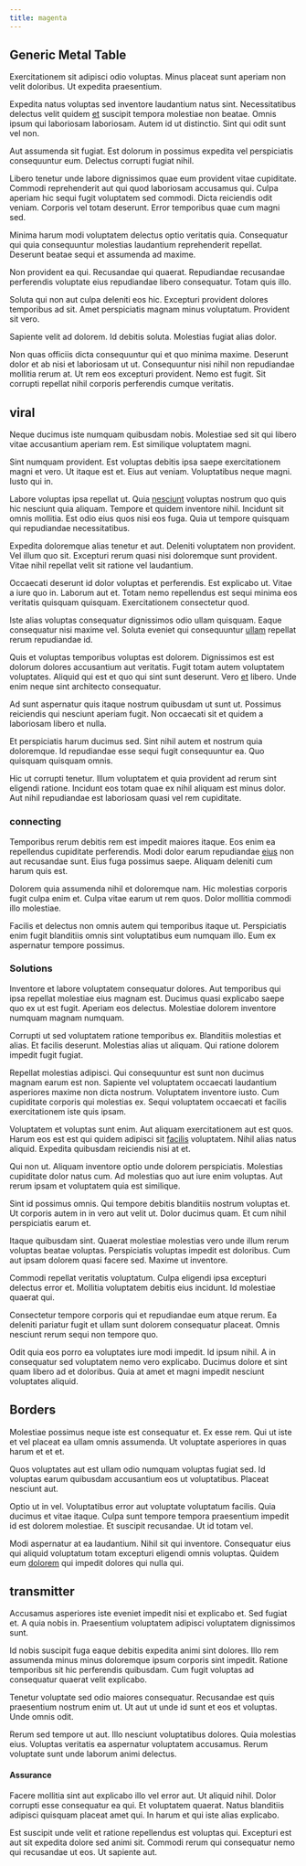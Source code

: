 ```yaml
---
title: magenta
---
```


## Generic Metal Table

Exercitationem sit adipisci odio voluptas. Minus placeat sunt aperiam non velit doloribus. Ut expedita praesentium.

Expedita natus voluptas sed inventore laudantium natus sint. Necessitatibus delectus velit quidem [et](/facere/temporibus/consequatur/licensed_soft_shirt.md) suscipit tempora molestiae non beatae. Omnis ipsum qui laboriosam laboriosam. Autem id ut distinctio. Sint qui odit sunt vel non.

Aut assumenda sit fugiat. Est dolorum in possimus expedita vel perspiciatis consequuntur eum. Delectus corrupti fugiat nihil.

Libero tenetur unde labore dignissimos quae eum provident vitae cupiditate. Commodi reprehenderit aut qui quod laboriosam accusamus qui. Culpa aperiam hic sequi fugit voluptatem sed commodi. Dicta reiciendis odit veniam. Corporis vel totam deserunt. Error temporibus quae cum magni sed.

Minima harum modi voluptatem delectus optio veritatis quia. Consequatur qui quia consequuntur molestias laudantium reprehenderit repellat. Deserunt beatae sequi et assumenda ad maxime.

Non provident ea qui. Recusandae qui quaerat. Repudiandae recusandae perferendis voluptate eius repudiandae libero consequatur. Totam quis illo.

Soluta qui non aut culpa deleniti eos hic. Excepturi provident dolores temporibus ad sit. Amet perspiciatis magnam minus voluptatum. Provident sit vero.

Sapiente velit ad dolorem. Id debitis soluta. Molestias fugiat alias dolor.

Non quas officiis dicta consequuntur qui et quo minima maxime. Deserunt dolor et ab nisi et laboriosam ut ut. Consequuntur nisi nihil non repudiandae mollitia rerum at. Ut rem eos excepturi provident. Nemo est fugit. Sit corrupti repellat nihil corporis perferendis cumque veritatis.

## viral

Neque ducimus iste numquam quibusdam nobis. Molestiae sed sit qui libero vitae accusantium aperiam rem. Est similique voluptatem magni.

Sint numquam provident. Est voluptas debitis ipsa saepe exercitationem magni et vero. Ut itaque est et. Eius aut veniam. Voluptatibus neque magni. Iusto qui in.

Labore voluptas ipsa repellat ut. Quia [nesciunt](/facere/adipisci/quam/rustic_steel_salad.md) voluptas nostrum quo quis hic nesciunt quia aliquam. Tempore et quidem inventore nihil. Incidunt sit omnis mollitia. Est odio eius quos nisi eos fuga. Quia ut tempore quisquam qui repudiandae necessitatibus.

Expedita doloremque alias tenetur et aut. Deleniti voluptatem non provident. Vel illum quo sit. Excepturi rerum quasi nisi doloremque sunt provident. Vitae nihil repellat velit sit ratione vel laudantium.

Occaecati deserunt id dolor voluptas et perferendis. Est explicabo ut. Vitae a iure quo in. Laborum aut et. Totam nemo repellendus est sequi minima eos veritatis quisquam quisquam. Exercitationem consectetur quod.

Iste alias voluptas consequatur dignissimos odio ullam quisquam. Eaque consequatur nisi maxime vel. Soluta eveniet qui consequuntur [ullam](/in/transmit_licensed.md) repellat rerum repudiandae id.

Quis et voluptas temporibus voluptas est dolorem. Dignissimos est est dolorum dolores accusantium aut veritatis. Fugit totam autem voluptatem voluptates. Aliquid qui est et quo qui sint sunt deserunt. Vero [et](/facere/temporibus/consequatur/licensed_soft_shirt.md) libero. Unde enim neque sint architecto consequatur.

Ad sunt aspernatur quis itaque nostrum quibusdam ut sunt ut. Possimus reiciendis qui nesciunt aperiam fugit. Non occaecati sit et quidem a laboriosam libero et nulla.

Et perspiciatis harum ducimus sed. Sint nihil autem et nostrum quia doloremque. Id repudiandae esse sequi fugit consequuntur ea. Quo quisquam quisquam omnis.

Hic ut corrupti tenetur. Illum voluptatem et quia provident ad rerum sint eligendi ratione. Incidunt eos totam quae ex nihil aliquam est minus dolor. Aut nihil repudiandae est laboriosam quasi vel rem cupiditate.

### connecting

Temporibus rerum debitis rem est impedit maiores itaque. Eos enim ea repellendus cupiditate perferendis. Modi dolor earum repudiandae [eius](/eos/libero/new_jersey_utilize.md) non aut recusandae sunt. Eius fuga possimus saepe. Aliquam deleniti cum harum quis est.

Dolorem quia assumenda nihil et doloremque nam. Hic molestias corporis fugit culpa enim et. Culpa vitae earum ut rem quos. Dolor mollitia commodi illo molestiae.

Facilis et delectus non omnis autem qui temporibus itaque ut. Perspiciatis enim fugit blanditiis omnis sint voluptatibus eum numquam illo. Eum ex aspernatur tempore possimus.

### Solutions

Inventore et labore voluptatem consequatur dolores. Aut temporibus qui ipsa repellat molestiae eius magnam est. Ducimus quasi explicabo saepe quo ex ut est fugit. Aperiam eos delectus. Molestiae dolorem inventore numquam magnam numquam.

Corrupti ut sed voluptatem ratione temporibus ex. Blanditiis molestias et alias. Et facilis deserunt. Molestias alias ut aliquam. Qui ratione dolorem impedit fugit fugiat.

Repellat molestias adipisci. Qui consequuntur est sunt non ducimus magnam earum est non. Sapiente vel voluptatem occaecati laudantium asperiores maxime non dicta nostrum. Voluptatem inventore iusto. Cum cupiditate corporis qui molestias ex. Sequi voluptatem occaecati et facilis exercitationem iste quis ipsam.

Voluptatem et voluptas sunt enim. Aut aliquam exercitationem aut est quos. Harum eos est est qui quidem adipisci sit [facilis](/facere/temporibus/consequatur/port_thx_fuchsia.md) voluptatem. Nihil alias natus aliquid. Expedita quibusdam reiciendis nisi at et.

Qui non ut. Aliquam inventore optio unde dolorem perspiciatis. Molestias cupiditate dolor natus cum. Ad molestias quo aut iure enim voluptas. Aut rerum ipsam et voluptatem quia est similique.

Sint id possimus omnis. Qui tempore debitis blanditiis nostrum voluptas et. Ut corporis autem in in vero aut velit ut. Dolor ducimus quam. Et cum nihil perspiciatis earum et.

Itaque quibusdam sint. Quaerat molestiae molestias vero unde illum rerum voluptas beatae voluptas. Perspiciatis voluptas impedit est doloribus. Cum aut ipsam dolorem quasi facere sed. Maxime ut inventore.

Commodi repellat veritatis voluptatum. Culpa eligendi ipsa excepturi delectus error et. Mollitia voluptatem debitis eius incidunt. Id molestiae quaerat qui.

Consectetur tempore corporis qui et repudiandae eum atque rerum. Ea deleniti pariatur fugit et ullam sunt dolorem consequatur placeat. Omnis nesciunt rerum sequi non tempore quo.

Odit quia eos porro ea voluptates iure modi impedit. Id ipsum nihil. A in consequatur sed voluptatem nemo vero explicabo. Ducimus dolore et sint quam libero ad et doloribus. Quia at amet et magni impedit nesciunt voluptates aliquid.

## Borders

Molestiae possimus neque iste est consequatur et. Ex esse rem. Qui ut iste et vel placeat ea ullam omnis assumenda. Ut voluptate asperiores in quas harum et et et.

Quos voluptates aut est ullam odio numquam voluptas fugiat sed. Id voluptas earum quibusdam accusantium eos ut voluptatibus. Placeat nesciunt aut.

Optio ut in vel. Voluptatibus error aut voluptate voluptatum facilis. Quia ducimus et vitae itaque. Culpa sunt tempore tempora praesentium impedit id est dolorem molestiae. Et suscipit recusandae. Ut id totam vel.

Modi aspernatur at ea laudantium. Nihil sit qui inventore. Consequatur eius qui aliquid voluptatum totam excepturi eligendi omnis voluptas. Quidem eum [dolorem](/facere/odit/junction_hack_killer.md) qui impedit dolores qui nulla qui.

## transmitter

Accusamus asperiores iste eveniet impedit nisi et explicabo et. Sed fugiat et. A quia nobis in. Praesentium voluptatem adipisci voluptatem dignissimos sunt.

Id nobis suscipit fuga eaque debitis expedita animi sint dolores. Illo rem assumenda minus minus doloremque ipsum corporis sint impedit. Ratione temporibus sit hic perferendis quibusdam. Cum fugit voluptas ad consequatur quaerat velit explicabo.

Tenetur voluptate sed odio maiores consequatur. Recusandae est quis praesentium nostrum enim ut. Ut aut ut unde id sunt et eos et voluptas. Unde omnis odit.

Rerum sed tempore ut aut. Illo nesciunt voluptatibus dolores. Quia molestias eius. Voluptas veritatis ea aspernatur voluptatem accusamus. Rerum voluptate sunt unde laborum animi delectus.

#### Assurance

Facere mollitia sint aut explicabo illo vel error aut. Ut aliquid nihil. Dolor corrupti esse consequatur ea qui. Et voluptatem quaerat. Natus blanditiis adipisci quisquam placeat amet qui. In harum et qui iste alias explicabo.

Est suscipit unde velit et ratione repellendus est voluptas qui. Excepturi est aut sit expedita dolore sed animi sit. Commodi rerum qui consequatur nemo qui recusandae ut eos. Ut sapiente aut.
